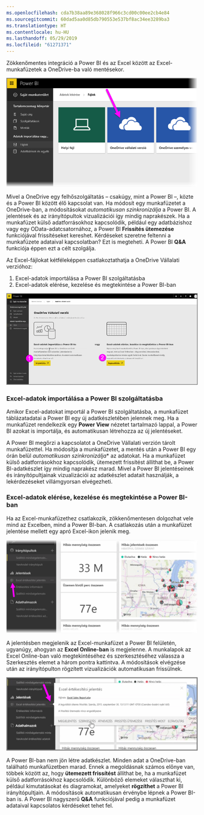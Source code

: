 ```yaml
---
ms.openlocfilehash: cda7b38aa89e368028f966c3cd00c00ee2cb4e84
ms.sourcegitcommit: 60dad5aa0d85db790553e537bf8ac34ee3289ba3
ms.translationtype: HT
ms.contentlocale: hu-HU
ms.lasthandoff: 05/29/2019
ms.locfileid: "61271371"
---
```

Zökkenőmentes integráció a Power BI és az Excel között az Excel-munkafüzetek a OneDrive-ba való mentésekor.

![](media/5-4-connect-onedrive-for-business/5-4_1.png)

Mivel a OneDrive egy felhőszolgáltatás – csakúgy, mint a Power BI –, közte és a Power BI között élő kapcsolat van. Ha módosít egy munkafüzetet a OneDrive-ban, a módosításokat *automatikusan szinkronizálja* a Power BI. A jelentések és az irányítópultok vizualizációi így mindig naprakészek. Ha a munkafüzet külső adatforrásokhoz kapcsolódik, például egy adatbázishoz vagy egy OData-adatcsatornához, a Power BI **Frissítés ütemezése** funkciójával frissítéseket kereshet. Kérdéseket szeretne feltenni a munkafüzete adataival kapcsolatban? Ezt is megteheti. A Power BI **Q&A** funkciója éppen ezt a célt szolgálja.

Az Excel-fájlokat kétféleképpen csatlakoztathatja a OneDrive Vállalati verzióhoz:

1. Excel-adatok importálása a Power BI szolgáltatásba
2. Excel-adatok elérése, kezelése és megtekintése a Power BI-ban

![](media/5-4-connect-onedrive-for-business/5-4_3.png)

### <a name="import-excel-data-into-power-bi"></a>Excel-adatok importálása a Power BI szolgáltatásba
Amikor Excel-adatokat importál a Power BI szolgáltatásba, a munkafüzet táblázatadatai a Power BI egy új adatkészletében jelennek meg. Ha a munkafüzet rendelkezik egy **Power View** nézetet tartalmazó lappal, a Power BI azokat is importálja, és automatikusan létrehozza az új jelentéseket.

A Power BI megőrzi a kapcsolatot a OneDrive Vállalati verzión tárolt munkafüzettel. Ha módosítja a munkafüzetet, a mentés után a Power BI egy órán belül *automatikusan szinkronizálja** az adatokat. Ha a munkafüzet külső adatforrásokhoz kapcsolódik, ütemezett frissítést állíthat be, a Power BI-adatkészlet így mindig naprakész marad. Mivel a Power BI jelentéseinek és irányítópultjainak vizualizációi az adatkészlet adatait használják, a lekérdezéseket villámgyorsan elvégezheti.

### <a name="connect-manage-and-view-excel-in-power-bi"></a>Excel-adatok elérése, kezelése és megtekintése a Power BI-ban
Ha az Excel-munkafüzethez csatlakozik, zökkenőmentesen dolgozhat vele mind az Excelben, mind a Power BI-ban. A csatlakozás után a munkafüzet jelentése mellett egy apró Excel-ikon jelenik meg.

![](media/5-4-connect-onedrive-for-business/5-4_4.png)

A jelentésben megjelenik az Excel-munkafüzet a Power BI felületén, ugyanúgy, ahogyan az **Excel Online-ban** is megjelenne. A munkalapok az Excel Online-ban való megtekintéséhez és szerkesztéséhez válassza a Szerkesztés elemet a három pontra kattintva. A módosítások elvégzése után az irányítópulton rögzített vizualizációk automatikusan frissülnek.

![](media/5-4-connect-onedrive-for-business/5-4_5.png)

A Power BI-ban nem jön létre adatkészlet. Minden adat a OneDrive-ban található munkafüzetben marad. Ennek a megoldásnak számos előnye van, többek között az, hogy **ütemezett frissítést** állíthat be, ha a munkafüzet külső adatforrásokhoz kapcsolódik. Különböző elemeket választhat ki, például kimutatásokat és diagramokat, amelyeket **rögzíthet** a Power BI irányítópultjain. A módosítások automatikusan érvénybe lépnek a Power BI-ban is. A Power BI nagyszerű **Q&A** funkciójával pedig a munkafüzet adataival kapcsolatos kérdéseket tehet fel.  

